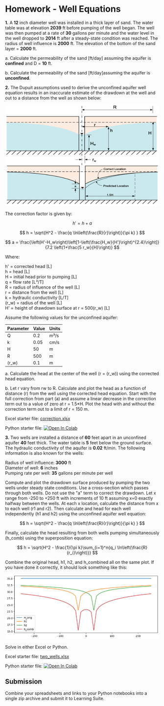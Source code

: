 # Homework - Well Equations

**1.** A **12** inch diameter well was installed in a thick layer of sand. The water table was at elevation **2039** ft before pumping of the well began. The well was then pumped at a rate of **30** gallons per minute and the water level in the well dropped to **2014** ft after a steady-state condition was reached. The radius of well influence is **2000** ft. The elevation of the bottom of the sand layer = **2000** ft.

a. Calculate the permeability of the sand [ft/day] assuming the aquifer is **confined** and D = **10** ft.

b. Calculate the permeability of the sand [ft/day]assuming the aquifer is **unconfined**.

**2.** The Dupuit assumptions used to derive the unconfined aquifer well equation results in an inaccurate estimate of 
   the drawdown at the well and out to a distance from the well as shown below:

![correction.png](correction.png)

The correction factor is given by:

$$
h' = h + a
$$

$$
h =  \sqrt{H^2 - \frac{q \ln\left(\frac{R}{r}\right)}{\pi k} }
$$

$$
a = \frac{\left(H'-H_w\right)\left[1-\left(\frac{H_w}{H'}\right)^{2.4}\right]}{7.2 \left(1+\frac{5 r_w}{H}\right)}
$$

Where:

h' = corrected head [L]<br>
h = head [L]<br>
H = initial head prior to pumping [L]<br>
q = flow rate [L³/T]<br>
R = radius of influence of the well [L]<br>
r = distance from the well [L]<br>
k = hydraulic conductivity [L/T]<br>
\(r_w\) = radius of the well [L]<br>
H' = height of drawdown surface at r = 500\(r_w\) [L]<br>

Assume the following values for the unconfined aquifer:

| Parameter | Value | Units |
|-----------|-------|-------|
| Q         | 0.2   | m³/s  |
| k         | 0.05  | cm/s  |
| H         | 50    | m     |
| R         | 500   | m     |
| \(r_w\)   | 0.1   | m     |

a. Calculate the head at the center of the well (r = \(r_w\)) using the corrected head equation.

b. Let r vary from rw to R. Calculate and plot the head as a function of distance (r) from the well using the 
corrected head equation. Start with the full correction from part (a) and assume a linear decrease in the correction 
term out to a value of zero at r = 1.5*H. Plot the head with and without the correction term out to a limit of r = 150 m.

Excel starter file: [correction.xlsx](correction.xlsx)

Python starter file: <a href="https://colab.research.google.
com/github/njones61/ce544/blob/main/docs/unit1/08_wells/correction.ipynb" target="_blank"><img src="https://colab.
research.
google.com/assets/colab-badge.svg" alt="Open In Colab"/></a>

**3.** Two wells are installed a distance of **60** feet apart in an unconfined aquifer **40** feet thick. The water table is **5** 
feet below the ground surface. The hydraulic conductivity of the aquifer is **0.02** ft/min. The following information is also known for the wells:

Radius of well influence: **3000** ft<br>
Diameter of well: **6** inches<br>
Pumping rate per well: **35** gallons per minute per well

Compute and plot the drawdown surface produced by pumping the two wells under steady state conditions. Use a 
cross-section which passes through both wells. Do not use the "a" term to correct the drawdown. Let x range from 
-250 to +250 ft with increments of 10 ft assuming x=0 exactly halfway between the wells. At each x location, 
calculate the distance from x to each well (r1 and r2). Then calculate  and head for each well independently (h1 
and h2) using the unconfined aquifer well equation:

$$
h =  \sqrt{H^2 - \frac{q \ln\left(\frac{R}{r}\right)}{\pi k} }
$$

Finally, calculate the head resulting from both wells pumping simultaneously (h_comb) using the superposition equation:

$$
h = \sqrt{H^2 - \frac{1}{\pi k}\sum_{i=1}^n{q_i \ln\left(\frac{R}{r_i}\right)}}
$$


Combine the original head, h1, h2, and h_combined all on the same plot. If you have done it correctly, it should 
look something like this:

![plot.png](plot.png)

Solve in either Excel or Python.

Excel starter file: [two_wells.xlsx](two_wells.xlsx)

Python starter file: <a href="https://colab.research.google.
com/github/njones61/ce544/blob/main/docs/unit1/08_wells/two_wells.ipynb" target="_blank"><img src="https://colab.research.google.com/assets/colab-badge.svg" alt="Open In Colab"/></a>

## Submission

Combine your spreadsheets and links to your Python notebooks into a single zip archive and submit it to Learning Suite.
